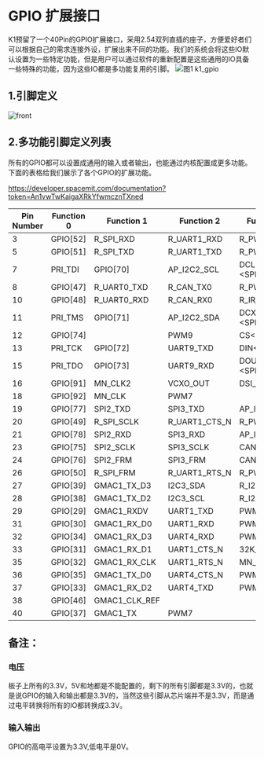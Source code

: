 # GPIO 扩展接口

K1预留了一个40Pin的GPIO扩展接口，采用2.54双列直插的座子，方便爱好者们可以根据自己的需求连接外设，扩展出来不同的功能。我们的系统会将这些IO默认设置为一些特定功能，但是用户可以通过软件的重新配置是这些通用的IO具备一些特殊的功能，因为这些IO都是多功能复用的引脚。
![图1 k1_gpio](/img/k1/hardware/k1_gpio.png)

## 1.引脚定义

![front](/img/k1/hardware/gpio/gpio_function.jpg)
<!-- 
| Pin | Pin Number | Pin Number | Pin |
|-----|------------|------------|-----|
| VCC_3.3V | 1 | 2 | VCC_5.0V |
| I2C4_SDA | 3 | 4 | VCC_5.0V |
| I2C4_SCL | 5 | 6 | GND |
| GPIO7_IO00 | 7 | 8 | UART0_TXD |
| GND | 9 | 10 | UART0_RXD |
| GPIO7_IO01 | 11 | 12 | GPIO7_IO04 |
| GPIO7_IO02 | 13 | 14 | GND |
| GPIO7_IO03 | 15 | 16 | GPIO9_IO01 |
| VCC_3.3V | 17 | 18 | GPIO9_IO02 |
| SPI3_MOSI | 19 | 20 | GND |
| SPI3_MISO | 21 | 22 | GPIO4_IO09 |
| SPI3_SCLK | 23 | 24 | SPI3_CS |
| GND | 25 | 26 | GPIO5_IO00 |
| I2C3_SDA | 27 | 28 | I2C3_SCL |
| GPIO2_IO09 | 29 | 30 | GND |
| GPIO3_IO00 | 31 | 32 | GPIO3_IO04 |
| GPIO3_IO01 | 33 | 34 | GND |
| GPIO3_IO02 | 35 | 36 | GPIO3_IO05 |
| GPIO3_IO03 | 37 | 38 | GPIO3_IO06 |
| GND | 39 | 40 | GPIO3_IO07 | -->

## 2.多功能引脚定义列表
所有的GPIO都可以设置成通用的输入或者输出，也能通过内核配置成更多功能。下面的表格给我们展示了各个GPIO的扩展功能。

https://developer.spacemit.com/documentation?token=An1vwTwKaigaXRkYfwmcznTXned

|Pin Number|Function 0|Function 1|Function 2|Function 3|Function 4|Function 5|Function 6|Function 7|
|---|---|---|---|---|---|---|---|---|
|3|GPIO[52]|R_SPI_RXD|R_UART1_RXD|R_PWM7|I2C4_SDA||||
|5|GPIO[51]|R_SPI_TXD|R_UART1_TXD|R_PWM6|I2C4_SCL||||
|7|PRI_TDI|GPIO[70]|AP_I2C2_SCL|DCLK \<SPI_LCD\>|UART5_TXD||||
|8|GPIO[47]|R_UART0_TXD|R_CAN_TX0|R_PWM8|AP_I2C3_SCL|ONE_WIRE|||
|10|GPIO[48]|R_UART0_RXD|R_CAN_RX0|R_IR_RX|AP_I2C3_SDA|KP_MKOUT[2]|||
|11|PRI_TMS|GPIO[71]|AP_I2C2_SDA|DCX/DOUT1 \<SPI_LCD\>|UART5_RXD||||
|12|GPIO[74]||PWM9|CS\<SPI_LCD\>|PCIe2_WAKEN||||
|13|PRI_TCK|GPIO[72]|UART9_TXD|DIN\<SPI_LCD\>|UART5_CTS_N||||
|15|PRI_TDO|GPIO[73]|UART9_RXD|DOUT0 \<SPI_LCD\>|UART5_RTS_N||||
|16|GPIO[91]|MN_CLK2|VCXO_OUT|DSI_TE|R_I2C0_SCL||||
|18|GPIO[92]|MN_CLK|PWM7||R_I2C0_SDA||||
|19|GPIO[77]|SPI2_TXD|SPI3_TXD|AP_I2C3_SCL|UART8_CTS_N|R_PWM0|KP_MKOUT[2]||
|20|GPIO[49]|R_SPI_SCLK|R_UART1_CTS_N|R_PWM4|R_I2C0_SCL|KP_MKIN[3]<br/>|||
|21|GPIO[78]|SPI2_RXD|SPI3_RXD|AP_I2C3_SDA |UART8_RTS_N|R_PWM1|KP_MKIN[3]||
|23|GPIO[75]|SPI2_SCLK|SPI3_SCLK |CAN_TX0|UART8_TXD|AP_I2C4_SCL|||
|24|GPIO[76]|SPI2_FRM|SPI3_FRM|CAN_RX0|UART8_RXD|AP_I2C4_SDA|||
|26|GPIO[50]|R_SPI_FRM|R_UART1_RTS_N|R_PWM5|R_I2C0_SDA|KP_MKOUT[3]<br/>|||
|27|GPIO[39]|GMAC1_TX_D3|I2C3_SDA|R_I2S3_LRCK|PWM9||||
|28|GPIO[38]|GMAC1_TX_D2|I2C3_SCL|R_I2S3_SCLK|PWM8||||
|29|GPIO[29]|GMAC1_RXDV|UART1_TXD|PWM1|PCIe0_PERSTN||||
|31|GPIO[30]|GMAC1_RX_D0|UART1_RXD<br/>|PWM2|PCIe0_WAKEN||||
|32|GPIO[34]|GMAC1_RX_D3|UART4_RXD|PWM4|PCIe1_CLKREQN||||
|33|GPIO[31]|GMAC1_RX_D1|UART1_CTS_N |32K_OUT|PCIe0_CLKREQN||||
|35|GPIO[32]|GMAC1_RX_CLK|UART1_RTS_N|MN_CLK|PCIe1_PERSTN||||
|36|GPIO[35]|GMAC1_TX_D0|UART4_CTS_N|PWM5|PCIe2_PERSTN||||
|37|GPIO[33]|GMAC1_RX_D2|UART4_TXD|PWM3|PCIe1_WAKEN||||
|38|GPIO[46]|GMAC1_CLK_REF|||PWM16||||
|40|GPIO[37]|GMAC1_TX|PWM7||PCIe2_CLKREQN||||

## 备注：

### 电压

板子上所有的3.3V，5V和地都是不能配置的，剩下的所有引脚都是3.3V的，也就是说GPIO的输入和输出都是3.3V的，当然这些引脚从芯片端并不是3.3V，而是通过电平转换将所有的IO都转换成3.3V。

### 输入输出

GPIO的高电平设置为3.3V,低电平是0V。